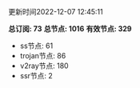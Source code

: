 更新时间2022-12-07 12:45:11

**总订阅: 73**
**总节点: 1016**
**有效节点: 329**
- ss节点: 61
- trojan节点: 86
- v2ray节点: 180
- ssr节点: 2

